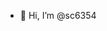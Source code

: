 - 👋 Hi, I’m @sc6354


<!---
sc6354/sc6354 is a ✨ special ✨ repository because its `README.md` (this file) appears on your GitHub profile.
You can click the Preview link to take a look at your changes.
- 🌱 I’m currently learning web development with flask.
- 💞️ I’m looking to collaborate on data projects.
- 📫 Reach me at:
--->
